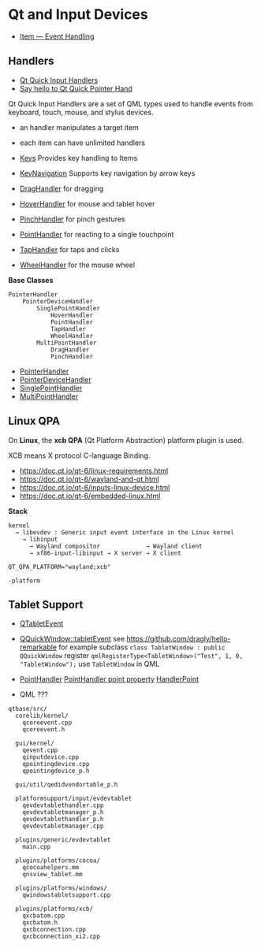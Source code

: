 # Qt and Input Devices

* [Item — Event Handling](https://doc.qt.io/qt-6/qml-qtquick-item.html#event-handling)

## Handlers

* [Qt Quick Input Handlers](https://doc.qt.io/qt-6/qtquickhandlers-index.html)
* [Say hello to Qt Quick Pointer Hand](https://www.qt.io/blog/2017/11/23/say-hello-qt-quick-pointer-handlers)

Qt Quick Input Handlers are a set of QML types used to handle events from keyboard, touch, mouse,
and stylus devices.

* an handler manipulates a target item
* each item can have unlimited handlers

* [Keys]()          Provides key handling to Items
* [KeyNavigation]() Supports key navigation by arrow keys

* [DragHandler]()   for dragging
* [HoverHandler]()  for mouse and tablet hover
* [PinchHandler]()  for pinch gestures
* [PointHandler]()  for reacting to a single touchpoint
* [TapHandler]()    for taps and clicks
* [WheelHandler]()  for the mouse wheel

**Base Classes**

```
PointerHandler
    PointerDeviceHandler
        SinglePointHandler
            HoverHandler
            PointHandler
            TapHandler
            WheelHandler
        MultiPointHandler
            DragHandler
            PinchHandler
```

* [PointerHandler](https://doc.qt.io/qt-6/qml-qtquick-pointerhandler.html)
* [PointerDeviceHandler](https://doc.qt.io/qt-6/qml-qtquick-pointerdevicehandler.html)
* [SinglePointHandler](https://doc.qt.io/qt-6/qml-qtquick-singlepointhandler.html)
* [MultiPointHandler](https://doc.qt.io/qt-6/qml-qtquick-multipointhandler.html)

## Linux QPA

On **Linux**, the **xcb QPA** (Qt Platform Abstraction) platform plugin is used.

XCB means X protocol C-language Binding.

* https://doc.qt.io/qt-6/linux-requirements.html
* https://doc.qt.io/qt-6/wayland-and-qt.html
* https://doc.qt.io/qt-6/inputs-linux-device.html
* https://doc.qt.io/qt-6/embedded-linux.html

**Stack**
```
kernel
  → libevdev : Generic input event interface in the Linux kernel
    → libinput
      → Wayland compositor             → Wayland client
      → xf86-input-libinput → X server → X client
```

```
QT_QPA_PLATFORM="wayland;xcb"
```

```
-platform
```

## Tablet Support

* [QTabletEvent](https://doc.qt.io/qt-6/qtabletevent.html)
* [QQuickWindow::tabletEvent](https://doc.qt.io/qt-6/qquickwindow.html#tabletEvent)
  see https://github.com/dragly/hello-remarkable for example
  subclass `class TabletWindow : public QQuickWindow`
  register `qmlRegisterType<TabletWindow>("Test", 1, 0, "TabletWindow");`
  use `TabletWindow` in QML
* [PointHandler](https://doc.qt.io/qt-6/qml-qtquick-pointhandler.html)
  [PointHandler point property](https://doc.qt.io/qt-6/qml-qtquick-pointhandler.html#point-prop)
  [HandlerPoint](https://doc.qt.io/qt-6/qml-qtquick-handlerpoint.html)

* QML ???

```
qtbase/src/
  corelib/kernel/
    qcoreevent.cpp
    qcoreevent.h

  gui/kernel/
    qevent.cpp
    qinputdevice.cpp
    qpointingdevice.cpp
    qpointingdevice_p.h

  gui/util/qedidvendortable_p.h

  platformsupport/input/evdevtablet
    qevdevtablethandler.cpp
    qevdevtabletmanager_p.h
    qevdevtablethandler_p.h
    qevdevtabletmanager.cpp

  plugins/generic/evdevtablet
    main.cpp

  plugins/platforms/cocoa/
    qcocoahelpers.mm
    qnsview_tablet.mm

  plugins/platforms/windows/
    qwindowstabletsupport.cpp

  plugins/platforms/xcb/
    qxcbatom.cpp
    qxcbatom.h
    qxcbconnection.cpp
    qxcbconnection_xi2.cpp
```
